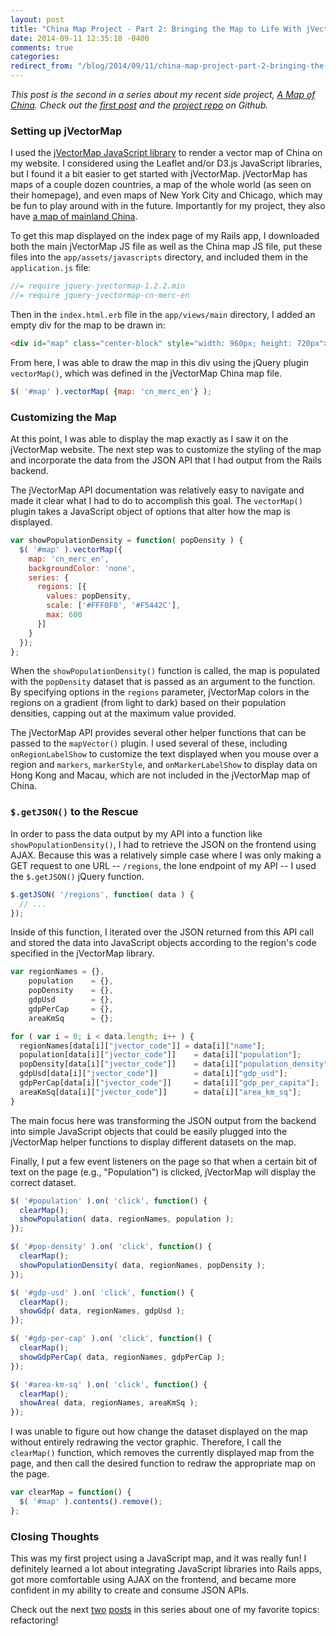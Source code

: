 ```yaml
---
layout: post
title: "China Map Project - Part 2: Bringing the Map to Life With jVectorMap"
date: 2014-09-11 12:35:18 -0400
comments: true
categories: 
redirect_from: "/blog/2014/09/11/china-map-project-part-2-bringing-the-map-to-life-with-jvectormap/"
---
```


*This post is the second in a series about my recent side project, [A Map of China](http://amapofchina.herokuapp.com). Check out the [first post](http://callahan.io/blog/2014/09/11/china-map-project-part-1-nokogiri/) and the [project repo](https://github.com/callahanchris/china-map) on Github.*

### Setting up jVectorMap

I used the [jVectorMap JavaScript library](http://jvectormap.com/) to render a vector map of China on my website. I considered using the Leaflet and/or D3.js JavaScript libraries, but I found it a bit easier to get started with jVectorMap. jVectorMap has maps of a couple dozen countries, a map of the whole world (as seen on their homepage), and even maps of New York City and Chicago, which may be fun to play around with in the future. Importantly for my project, they also have [a map of mainland China](http://jvectormap.com/maps/countries/china/).

To get this map displayed on the index page of my Rails app, I downloaded both the main jVectorMap JS file as well as the China map JS file, put these files into the `app/assets/javascripts` directory, and included them in the `application.js` file:

```js
//= require jquery-jvectormap-1.2.2.min
//= require jquery-jvectormap-cn-merc-en
```

Then in the `index.html.erb` file in the `app/views/main` directory, I added an empty div for the map to be drawn in:

```html
<div id="map" class="center-block" style="width: 960px; height: 720px"></div>
```

From here, I was able to draw the map in this div using the jQuery plugin `vectorMap()`, which was defined in the jVectorMap China map file.

```js
$( '#map' ).vectorMap( {map: 'cn_merc_en'} );
```

### Customizing the Map

At this point, I was able to display the map exactly as I saw it on the jVectorMap website. The next step was to customize the styling of the map and incorporate the data from the JSON API that I had output from the Rails backend.

The jVectorMap API documentation was relatively easy to navigate and made it clear what I had to do to accomplish this goal. The `vectorMap()` plugin takes a JavaScript object of options that alter how the map is displayed.

```js
var showPopulationDensity = function( popDensity ) {
  $( '#map' ).vectorMap({
    map: 'cn_merc_en',
    backgroundColor: 'none',
    series: {
      regions: [{
        values: popDensity,
        scale: ['#FFF0F0', '#F5442C'],
        max: 600
      }]
    }
  });
};
```

When the `showPopulationDensity()` function is called, the map is populated with the `popDensity` dataset that is passed as an argument to the function. By specifying options in the `regions` parameter, jVectorMap colors in the regions on a gradient (from light to dark) based on their population densities, capping out at the maximum value provided.

The jVectorMap API provides several other helper functions that can be passed to the `mapVector()` plugin. I used several of these, including `onRegionLabelShow` to customize the text displayed when you mouse over a region and `markers`, `markerStyle`, and `onMarkerLabelShow` to display data on Hong Kong and Macau, which are not included in the jVectorMap map of China.

### `$.getJSON()` to the Rescue

In order to pass the data output by my API into a function like `showPopulationDensity()`, I had to retrieve the JSON on the frontend using AJAX. Because this was a relatively simple case where I was only making a GET request to one URL -- `/regions`, the lone endpoint of my API -- I used the `$.getJSON()` jQuery function.

```js
$.getJSON( '/regions', function( data ) {
  // ...
});
```

Inside of this function, I iterated over the JSON returned from this API call and stored the data into JavaScript objects according to the region's code specified in the jVectorMap library.

```js
var regionNames = {},
    population    = {},
    popDensity    = {},
    gdpUsd        = {},
    gdpPerCap     = {},
    areaKmSq      = {};

for ( var i = 0; i < data.length; i++ ) {
  regionNames[data[i]["jvector_code"]] = data[i]["name"];
  population[data[i]["jvector_code"]]    = data[i]["population"];
  popDensity[data[i]["jvector_code"]]    = data[i]["population_density"];
  gdpUsd[data[i]["jvector_code"]]        = data[i]["gdp_usd"];
  gdpPerCap[data[i]["jvector_code"]]     = data[i]["gdp_per_capita"];
  areaKmSq[data[i]["jvector_code"]]      = data[i]["area_km_sq"];
}
```

The main focus here was transforming the JSON output from the backend into simple JavaScript objects that could be easily plugged into the jVectorMap helper functions to display different datasets on the map.

Finally, I put a few event listeners on the page so that when a certain bit of text on the page (e.g., "Population") is clicked, jVectorMap will display the correct dataset.

```js
$( '#population' ).on( 'click', function() {
  clearMap();
  showPopulation( data, regionNames, population );
});

$( '#pop-density' ).on( 'click', function() {
  clearMap();
  showPopulationDensity( data, regionNames, popDensity );
});

$( '#gdp-usd' ).on( 'click', function() {
  clearMap();
  showGdp( data, regionNames, gdpUsd );
});

$( '#gdp-per-cap' ).on( 'click', function() {
  clearMap();
  showGdpPerCap( data, regionNames, gdpPerCap );
});

$( '#area-km-sq' ).on( 'click', function() {
  clearMap();
  showArea( data, regionNames, areaKmSq );
});
```

I was unable to figure out how change the dataset displayed on the map without entirely redrawing the vector graphic. Therefore, I call the `clearMap()` function, which removes the currently displayed map from the page, and then call the desired function to redraw the appropriate map on the page.

```js
var clearMap = function() {
  $( '#map' ).contents().remove();
};
```

### Closing Thoughts

This was my first project using a JavaScript map, and it was really fun! I definitely learned a lot about integrating JavaScript libraries into Rails apps, got more comfortable using AJAX on the frontend, and became more confident in my ability to create and consume JSON APIs.

Check out the next [two](http://callahan.io/blog/2014/09/12/china-map-project-part-3-refactoring-using-replace-method-with-method-object/) [posts](http://callahan.io/blog/2014/09/13/china-map-project-part-4-introducing-polymorphism/) in this series about one of my favorite topics: refactoring!
